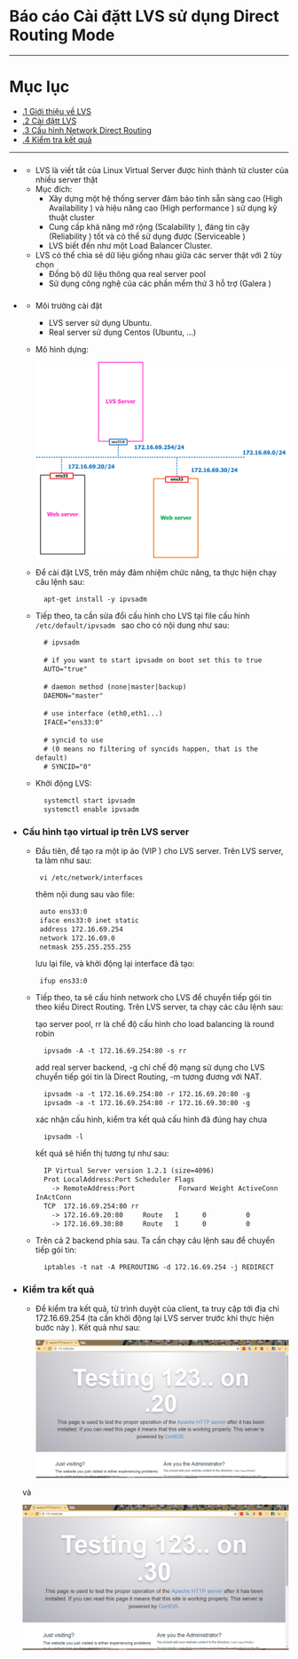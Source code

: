 # Báo cáo Cài đặtt LVS sử dụng Direct Routing Mode
____

# Mục lục
- [.1 Giới thiệu về LVS](#about)
-  [.2 Cài đặtt LVS](#install)
- [.3 Cấu hình Network Direct Routing](#config)
- [.4 Kiểm tra kết quả](#test)

____

- ### <a name="about"></a>

	- LVS là viết tắt của Linux Virtual Server được hình thành từ cluster của nhiều server thật
	- Mục đích:
		+ Xây dựng một hệ thống server đảm bảo tính sẵn sàng cao (High Availability ) và hiệu năng cao (High performance ) sử dụng kỹ thuật cluster
		+ Cung cấp khả năng mở rộng (Scalability ), đáng tin cậy (Reliability ) tốt và có thể sử dụng được (Serviceable )
		+ LVS biết đến như một Load Balancer Cluster.
	- LVS có thể chia sẻ dữ liệu giống nhau giữa các server thật với 2 tùy chọn
		+ Đồng bộ dữ liệu thông qua real server pool
		+ Sử dụng công nghệ của các phần mềm thứ 3 hỗ trợ (Galera )

- ### <a name="install"></a>

	- Môi trường cài đặt
		+ LVS server sử dụng Ubuntu.
		+ Real server sử dụng Centos (Ubuntu, ...)

	- Mô hình dựng:

		![img](../images/lvs-mod-install-dr.png)

	- Để cài đặt LVS, trên máy đảm nhiệm chức năng, ta thực hiện chạy câu lệnh sau:

			apt-get install -y ipvsadm

	- Tiếp theo, ta cần sửa đổi cấu hình cho LVS tại file cấu hình `/etc/default/ipvsadm ` sao cho có nội dung như sau:

			# ipvsadm

			# if you want to start ipvsadm on boot set this to true
			AUTO="true"

			# daemon method (none|master|backup)
			DAEMON="master"

			# use interface (eth0,eth1...)
			IFACE="ens33:0"

			# syncid to use
			# (0 means no filtering of syncids happen, that is the default)
			# SYNCID="0"

	- Khởi động LVS:

			systemctl start ipvsadm
			systemctl enable ipvsadm

- ### <a name="config">Cấu hình tạo virtual ip trên LVS server</a>

	-  Đầu tiên, để tạo ra một ip ảo (VIP ) cho LVS server. Trên LVS server, ta làm như sau:

			vi /etc/network/interfaces 

		thêm nội dung sau vào file:

			auto ens33:0
			iface ens33:0 inet static	
			address 172.16.69.254
			network 172.16.69.0
			netmask 255.255.255.255

		lưu lại file, và khởi động lại interface đã tạo:

			ifup ens33:0

	- Tiếp theo, ta sẽ cấu hình network cho LVS để chuyển tiếp gói tin theo kiểu Direct Routing. Trên LVS server, ta chạy các câu lệnh sau:

		tạo server pool, rr là chế độ cấu hình cho load balancing là round robin

			ipvsadm -A -t 172.16.69.254:80 -s rr

		add real server backend, -g chỉ chế độ mạng sử dụng cho LVS chuyển tiếp gói tin là Direct Routing, -m tương đương với NAT.

			ipvsadm -a -t 172.16.69.254:80 -r 172.16.69.20:80 -g
			ipvsadm -a -t 172.16.69.254:80 -r 172.16.69.30:80 -g

		xác nhận cấu hình, kiểm tra kết quả cấu hình đã đúng hay chưa

			ipvsadm -l

		kết quả sẽ hiển thị tương tự như sau:

			IP Virtual Server version 1.2.1 (size=4096)
			Prot LocalAddress:Port Scheduler Flags
			  -> RemoteAddress:Port           Forward Weight ActiveConn InActConn
			TCP  172.16.69.254:80 rr
			  -> 172.16.69.20:80     Route   1      0          0
			  -> 172.16.69.30:80     Route   1      0          0

	- Trên cả 2 backend phía sau. Ta cần chạy câu lệnh sau để chuyển tiếp gói tin:

			iptables -t nat -A PREROUTING -d 172.16.69.254 -j REDIRECT

		
- ### <a name="test">Kiểm tra kết quả</a>

	- Để kiểm tra kết quả, từ trình duyệt của client, ta truy cập tới địa chỉ 172.16.69.254 (ta cần khởi động lại LVS server trước khi thực hiện bước này ). Kết quả như sau:
	
		![img](../images/lvs-rr-01.png)

	và

	![img](../images/lvs-rr-02.png)